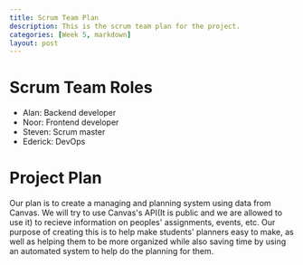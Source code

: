 ```yaml
---
title: Scrum Team Plan
description: This is the scrum team plan for the project.
categories: [Week 5, markdown]
layout: post
---
```

# Scrum Team Roles

- Alan: Backend developer
- Noor: Frontend developer
- Steven: Scrum master
- Ederick: DevOps

# Project Plan

Our plan is to create a managing and planning system using data from Canvas. We will try to use Canvas's API(It is public and we are allowed to use it) to recieve information on peoples' assignments, events, etc. Our purpose of creating this is to help make students' planners easy to make, as well as helping them to be more organized while also saving time by using an automated system to help do the planning for them.